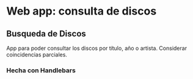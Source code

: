 # Web app: consulta de discos

## Busqueda de Discos

App para poder consultar los discos por título, año o artista. Considerar coincidencias parciales.

### Hecha con Handlebars